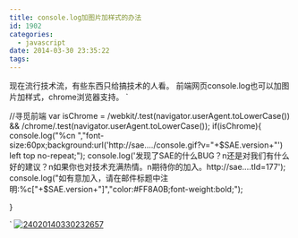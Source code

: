 ```yaml
---
title: console.log加图片加样式的办法
id: 1902
categories:
  - javascript
date: 2014-03-30 23:35:22
tags:
---
```


现在流行技术流，有些东西只给搞技术的人看。
前端网页console.log也可以加图片加样式，chrome浏览器支持。
`

//寻觅前端
var isChrome = /webkit/.test(navigator.userAgent.toLowerCase()) &amp;&amp; /chrome/.test(navigator.userAgent.toLowerCase());
if(isChrome){
console.log("%cn ","font-size:60px;background:url('http://sae..../console.gif?v="+$SAE.version+"') left top no-repeat;");
console.log('发现了SAE的什么BUG？n还是对我们有什么好的建议？n如果你也对技术充满热情。n期待你的加入。http://sae....tId=177');
console.log("如有意加入，请在邮件标题中注明:%c["+$SAE.version+"]","color:#FF8A0B;font-weight:bold;");

}

`
[![24020140330232657](http://www.zhaiduo.com/wp-content/uploads/2014/03/24020140330232657-300x140.jpg)](http://www.zhaiduo.com/wp-content/uploads/2014/03/24020140330232657.jpg)